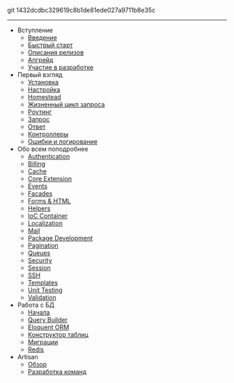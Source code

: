git 1432dcdbc329619c8b1de81ede027a9711b8e35c

---
- Вступление
  - [Введение](/docs/4.2/introduction)
  - [Быстрый старт](/docs/4.2/quick)
  - [Описания релизов](/docs/4.2/releases)
  - [Апгрейд](/docs/4.2/upgrade)
  - [Участие в разработке](/docs/4.2/contributions)
- Первый взгляд
  - [Установка](/docs/4.2/installation)
  - [Настройка](/docs/4.2/configuration)
  - [Homestead](/docs/4.2/homestead)
  - [Жизненный цикл запроса](/docs/4.2/lifecycle)
  - [Роутинг](/docs/4.2/routing)
  - [Запрос](/docs/4.2/requests)
  - [Ответ](/docs/4.2/responses)
  - [Контроллеры](/docs/4.2/controllers)
  - [Ошибки и логирование](/docs/4.2/errors)
- Обо всем поподробнее
  - [Authentication](/docs/4.2/security)
  - [Billing](/docs/4.2/billing)
  - [Cache](/docs/4.2/cache)
  - [Core Extension](/docs/4.2/extending)
  - [Events](/docs/4.2/events)
  - [Facades](/docs/4.2/facades)
  - [Forms & HTML](/docs/4.2/html)
  - [Helpers](/docs/4.2/helpers)
  - [IoC Container](/docs/4.2/ioc)
  - [Localization](/docs/4.2/localization)
  - [Mail](/docs/4.2/mail)
  - [Package Development](/docs/4.2/packages)
  - [Pagination](/docs/4.2/pagination)
  - [Queues](/docs/4.2/queues)
  - [Security](/docs/4.2/security)
  - [Session](/docs/4.2/session)
  - [SSH](/docs/4.2/ssh)
  - [Templates](/docs/4.2/templates)
  - [Unit Testing](/docs/4.2/testing)
  - [Validation](/docs/4.2/validation)
- Работа с БД
  - [Начала](/docs/4.2/database)
  - [Query Builder](/docs/4.2/queries)
  - [Eloquent ORM](/docs/4.2/eloquent)
  - [Конструктор таблиц](/docs/4.2/schema)
  - [Миграции](/docs/4.2/migrations)
  - [Redis](/docs/4.2/redis)
- Artisan
  - [Обзор](/docs/4.2/artisan)
  - [Разработка команд](/docs/4.2/commands)

